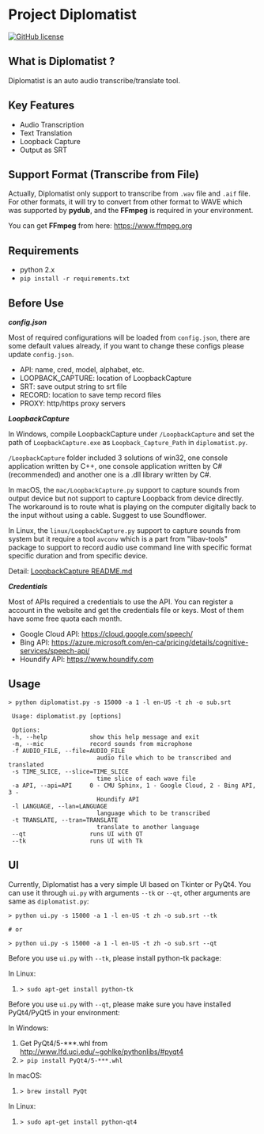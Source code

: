 # Project Diplomatist

[![GitHub license](https://img.shields.io/badge/license-MIT-blue.svg)](https://raw.githubusercontent.com/peitaosu/Diplomatist/master/LICENSE)

## What is Diplomatist ?

Diplomatist is an auto audio transcribe/translate tool.

## Key Features
* Audio Transcription
* Text Translation
* Loopback Capture
* Output as SRT

## Support Format (Transcribe from File)

Actually, Diplomatist only support to transcribe from `.wav` file and `.aif` file. For other formats, it will try to convert from other format to WAVE which was supported by **pydub**, and the **FFmpeg** is required in your environment.

You can get **FFmpeg** from here: https://www.ffmpeg.org

## Requirements
* python 2.x
* ```pip install -r requirements.txt```

## Before Use

***config.json***

Most of required configurations will be loaded from `config.json`, there are some default values already, if you want to change these configs please update `config.json`.
* API: name, cred, model, alphabet, etc.
* LOOPBACK_CAPTURE: location of LoopbackCapture
* SRT: save output string to srt file
* RECORD: location to save temp record files
* PROXY: http/https proxy servers

***LoopbackCapture***

In Windows, compile LoopbackCapture under `/LoopbackCapture` and set the path of `LoopbackCapture.exe` as `Loopback_Capture_Path` in `diplomatist.py`.

`/LoopbackCapture` folder included 3 solutions of win32, one console application written by C++, one console application written by C# (recommended) and another one is a .dll library written by C#.

In macOS, the `mac/LoopbackCapture.py` support to capture sounds from output device but not support to capture Loopback from device directly. The workaround is to route what is playing on the computer digitally back to the input without using a cable. Suggest to use Soundflower.

In Linux, the `linux/LoopbackCapture.py` support to capture sounds from system but it require a tool `avconv` which is a part from "libav-tools" package to support to record audio use command line with specific format specific duration and from specific device.

Detail: [LoopbackCapture README.md](https://github.com/peitaosu/LoopbackCapture/blob/master/README.md)

***Credentials***

Most of APIs required a credentials to use the API. You can register a account in the website and get the credentials file or keys. Most of them have some free quota each month.

* Google Cloud API: https://cloud.google.com/speech/
* Bing API: https://azure.microsoft.com/en-ca/pricing/details/cognitive-services/speech-api/
* Houndify API: https://www.houndify.com

## Usage
   ```
   > python diplomatist.py -s 15000 -a 1 -l en-US -t zh -o sub.srt

    Usage: diplomatist.py [options]

    Options:
    -h, --help            show this help message and exit
    -m, --mic             record sounds from microphone
    -f AUDIO_FILE, --file=AUDIO_FILE
                            audio file which to be transcribed and translated
    -s TIME_SLICE, --slice=TIME_SLICE
                            time slice of each wave file
    -a API, --api=API     0 - CMU Sphinx, 1 - Google Cloud, 2 - Bing API, 3 -
                            Houndify API
    -l LANGUAGE, --lan=LANGUAGE
                            language which to be transcribed
    -t TRANSLATE, --tran=TRANSLATE
                            translate to another language
    --qt                  runs UI with QT
    --tk                  runs UI with Tk   
   ```

## UI

Currently, Diplomatist has a very simple UI based on Tkinter or PyQt4. You can use it through `ui.py` with arguments `--tk` or `--qt`, other arguments are same as `diplomatist.py`:
```
> python ui.py -s 15000 -a 1 -l en-US -t zh -o sub.srt --tk

# or 

> python ui.py -s 15000 -a 1 -l en-US -t zh -o sub.srt --qt
```

Before you use `ui.py` with `--tk`, please install python-tk package:

In Linux:
1. `> sudo apt-get install python-tk`

Before you use `ui.py` with `--qt`, please make sure you have installed PyQt4/PyQt5 in your environment:

In Windows:
1. Get PyQt4/5-***.whl from http://www.lfd.uci.edu/~gohlke/pythonlibs/#pyqt4
2. `> pip install PyQt4/5-***.whl`

In macOS:
1. `> brew install PyQt`

In Linux:
1. `> sudo apt-get install python-qt4`